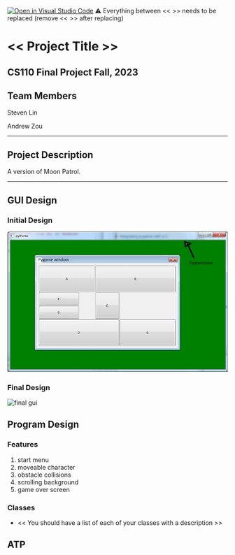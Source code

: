 [![Open in Visual Studio Code](https://classroom.github.com/assets/open-in-vscode-718a45dd9cf7e7f842a935f5ebbe5719a5e09af4491e668f4dbf3b35d5cca122.svg)](https://classroom.github.com/online_ide?assignment_repo_id=12872519&assignment_repo_type=AssignmentRepo)
:warning: Everything between << >> needs to be replaced (remove << >> after replacing)

# << Project Title >>
## CS110 Final Project  Fall, 2023

## Team Members

Steven Lin

Andrew Zou

***

## Project Description

A version  of Moon Patrol. 

***    

## GUI Design

### Initial Design

![initial gui](assets/gui.jpg)

### Final Design

![final gui](assets/finalgui.jpg)

## Program Design

### Features

1. start menu
2. moveable character
3. obstacle collisions
4. scrolling background
5. game over screen

### Classes

- << You should have a list of each of your classes with a description >>

## ATP


